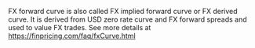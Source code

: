 FX forward curve is also called FX implied forward curve or FX derived curve. It is derived from USD zero rate curve and FX forward spreads and used to value FX trades. See more details at https://finpricing.com/faq/fxCurve.html
